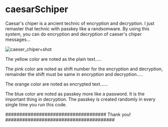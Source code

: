 # caesarSchiper
Caesar's chiper is a ancient technic of encryption and decryption. I just remaster that technic with passkey like a randsomware. By using this system, you can do encryption and decryption of caeser's chiper messages...


![caeser_chiper+shot](https://user-images.githubusercontent.com/74350077/209849849-a2b70971-dd87-44f2-8490-50b737176271.png)


The yellow color are noted as the plain text.....

The pink color are noted as shift number for the encryption and decryption, remainder the shift must be same in encryption and decryption.....

The orange color are noted as encrypted text......

The blue color are noted as passkey more like a password. It is the important thing in decryption. The passkey is created randomly in every single time you run this code.

####################################   Thank you!   #######################################
